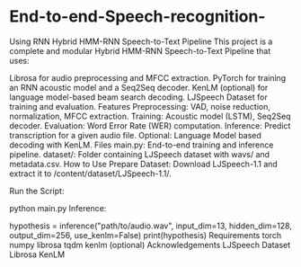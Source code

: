 # End-to-end-Speech-recognition-
Using RNN 
Hybrid HMM-RNN Speech-to-Text Pipeline
This project is a complete and modular Hybrid HMM-RNN Speech-to-Text Pipeline that uses:

Librosa for audio preprocessing and MFCC extraction.
PyTorch for training an RNN acoustic model and a Seq2Seq decoder.
KenLM (optional) for language model-based beam search decoding.
LJSpeech Dataset for training and evaluation.
Features
Preprocessing: VAD, noise reduction, normalization, MFCC extraction.
Training: Acoustic model (LSTM), Seq2Seq decoder.
Evaluation: Word Error Rate (WER) computation.
Inference: Predict transcription for a given audio file.
Optional: Language Model based decoding with KenLM.
Files
main.py: End-to-end training and inference pipeline.
dataset/: Folder containing LJSpeech dataset with wavs/ and metadata.csv.
How to Use
Prepare Dataset: Download LJSpeech-1.1 and extract it to /content/dataset/LJSpeech-1.1/.

Run the Script:

python main.py
Inference:

hypothesis = inference("path/to/audio.wav", input_dim=13, hidden_dim=128, output_dim=256, use_kenlm=False)
print(hypothesis)
Requirements
torch
numpy
librosa
tqdm
kenlm (optional)
Acknowledgements
LJSpeech Dataset
Librosa
KenLM
